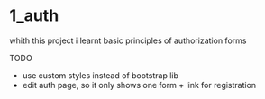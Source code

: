 # 1_auth
whith this project i learnt basic principles of authorization forms

TODO
- use custom styles instead of bootstrap lib
- edit auth page, so it only shows one form + link for registration
